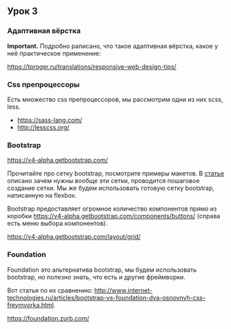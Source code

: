## Урок 3

### Адаптивная вёрстка

**Important.** Подробно раписано, что такое адаптивная вёрстка, какое у неё практическое применение:

 https://tproger.ru/translations/responsive-web-design-tips/ 

### Css препроцессоры

Есть множество css препроцессоров, мы рассмотрим одни из них scss, less.

* https://sass-lang.com/
* http://lesscss.org/

### Bootstrap

https://v4-alpha.getbootstrap.com/

Прочитайте про сетку bootstrap, посмотрите примеры макетов. В [статье](https://habrahabr.ru/post/149816/) описано зачем нужны вообще эти сетки, проводится пошаговое создание сетки.
Мы же будем использовать готовую сетку bootstrap, написанную на flexbox.

Bootstrap предоставляет огромное количество компонентов прямо из коробки
https://v4-alpha.getbootstrap.com/components/buttons/ (справа есть меню выбора компонентов).

https://v4-alpha.getbootstrap.com/layout/grid/

### Foundation

Foundation это альтернатива bootstrap, мы будем использовать bootstrap, но полезно знать, что есть и другие фреймворки.

Вот статья по их сравнению: http://www.internet-technologies.ru/articles/bootstrap-vs-foundation-dva-osnovnyh-css-freymvorka.html.

https://foundation.zurb.com/
